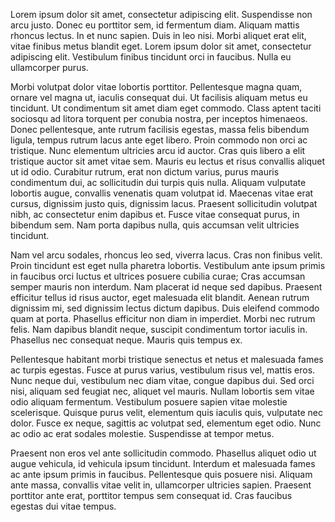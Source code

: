 Lorem ipsum dolor sit amet, consectetur adipiscing elit. Suspendisse non arcu justo. Donec eu porttitor sem, id fermentum diam. Aliquam mattis rhoncus lectus. In et nunc sapien. Duis in leo nisi. Morbi aliquet erat elit, vitae finibus metus blandit eget. Lorem ipsum dolor sit amet, consectetur adipiscing elit. Vestibulum finibus tincidunt orci in faucibus. Nulla eu ullamcorper purus.

Morbi volutpat dolor vitae lobortis porttitor. Pellentesque magna quam, ornare vel magna ut, iaculis consequat dui. Ut facilisis aliquam metus eu tincidunt. Ut condimentum sit amet diam eget commodo. Class aptent taciti sociosqu ad litora torquent per conubia nostra, per inceptos himenaeos. Donec pellentesque, ante rutrum facilisis egestas, massa felis bibendum ligula, tempus rutrum lacus ante eget libero. Proin commodo non orci ac tristique. Nunc elementum ultricies arcu id auctor. Cras quis libero a elit tristique auctor sit amet vitae sem. Mauris eu lectus et risus convallis aliquet ut id odio. Curabitur rutrum, erat non dictum varius, purus mauris condimentum dui, ac sollicitudin dui turpis quis nulla. Aliquam vulputate lobortis augue, convallis venenatis quam volutpat id. Maecenas vitae erat cursus, dignissim justo quis, dignissim lacus. Praesent sollicitudin volutpat nibh, ac consectetur enim dapibus et. Fusce vitae consequat purus, in bibendum sem. Nam porta dapibus nulla, quis accumsan velit ultricies tincidunt.

Nam vel arcu sodales, rhoncus leo sed, viverra lacus. Cras non finibus velit. Proin tincidunt est eget nulla pharetra lobortis. Vestibulum ante ipsum primis in faucibus orci luctus et ultrices posuere cubilia curae; Cras accumsan semper mauris non interdum. Nam placerat id neque sed dapibus. Praesent efficitur tellus id risus auctor, eget malesuada elit blandit. Aenean rutrum dignissim mi, sed dignissim lectus dictum dapibus. Duis eleifend commodo quam at porta. Phasellus efficitur non diam in imperdiet. Morbi nec rutrum felis. Nam dapibus blandit neque, suscipit condimentum tortor iaculis in. Phasellus nec consequat neque. Mauris quis tempus ex.

Pellentesque habitant morbi tristique senectus et netus et malesuada fames ac turpis egestas. Fusce at purus varius, vestibulum risus vel, mattis eros. Nunc neque dui, vestibulum nec diam vitae, congue dapibus dui. Sed orci nisi, aliquam sed feugiat nec, aliquet vel mauris. Nullam lobortis sem vitae odio aliquam fermentum. Vestibulum posuere sapien vitae molestie scelerisque. Quisque purus velit, elementum quis iaculis quis, vulputate nec dolor. Fusce ex neque, sagittis ac volutpat sed, elementum eget odio. Nunc ac odio ac erat sodales molestie. Suspendisse at tempor metus.

Praesent non eros vel ante sollicitudin commodo. Phasellus aliquet odio ut augue vehicula, id vehicula ipsum tincidunt. Interdum et malesuada fames ac ante ipsum primis in faucibus. Pellentesque quis posuere nisi. Aliquam ante massa, convallis vitae velit in, ullamcorper ultricies sapien. Praesent porttitor ante erat, porttitor tempus sem consequat id. Cras faucibus egestas dui vitae tempus. 